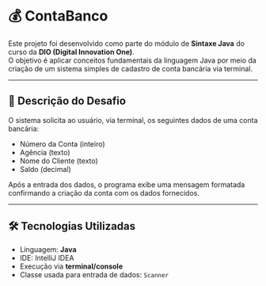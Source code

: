 
# 💰 ContaBanco

Este projeto foi desenvolvido como parte do módulo de **Sintaxe Java** do curso da **DIO (Digital Innovation One)**.  
O objetivo é aplicar conceitos fundamentais da linguagem Java por meio da criação de um sistema simples de cadastro de conta bancária via terminal.

---

## 📌 Descrição do Desafio

O sistema solicita ao usuário, via terminal, os seguintes dados de uma conta bancária:

- Número da Conta (inteiro)
- Agência (texto)
- Nome do Cliente (texto)
- Saldo (decimal)

Após a entrada dos dados, o programa exibe uma mensagem formatada confirmando a criação da conta com os dados fornecidos.

---

## 🛠️ Tecnologias Utilizadas

- Linguagem: **Java**
- IDE: IntelliJ IDEA
- Execução via **terminal/console**
- Classe usada para entrada de dados: `Scanner`

